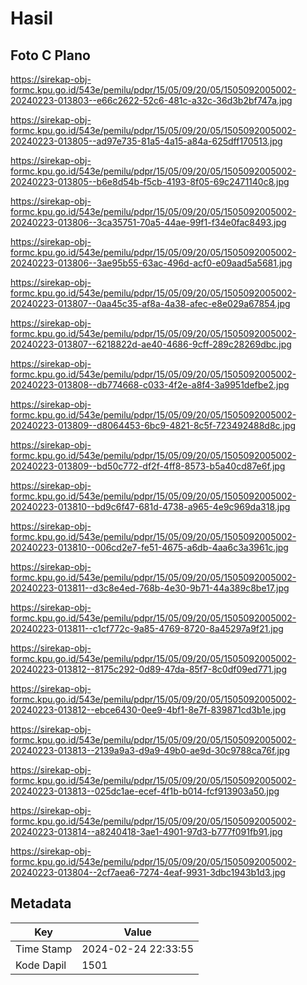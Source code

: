 # Hasil

## Foto C Plano

https://sirekap-obj-formc.kpu.go.id/543e/pemilu/pdpr/15/05/09/20/05/1505092005002-20240223-013803--e66c2622-52c6-481c-a32c-36d3b2bf747a.jpg

https://sirekap-obj-formc.kpu.go.id/543e/pemilu/pdpr/15/05/09/20/05/1505092005002-20240223-013805--ad97e735-81a5-4a15-a84a-625dff170513.jpg

https://sirekap-obj-formc.kpu.go.id/543e/pemilu/pdpr/15/05/09/20/05/1505092005002-20240223-013805--b6e8d54b-f5cb-4193-8f05-69c2471140c8.jpg

https://sirekap-obj-formc.kpu.go.id/543e/pemilu/pdpr/15/05/09/20/05/1505092005002-20240223-013806--3ca35751-70a5-44ae-99f1-f34e0fac8493.jpg

https://sirekap-obj-formc.kpu.go.id/543e/pemilu/pdpr/15/05/09/20/05/1505092005002-20240223-013806--3ae95b55-63ac-496d-acf0-e09aad5a5681.jpg

https://sirekap-obj-formc.kpu.go.id/543e/pemilu/pdpr/15/05/09/20/05/1505092005002-20240223-013807--0aa45c35-af8a-4a38-afec-e8e029a67854.jpg

https://sirekap-obj-formc.kpu.go.id/543e/pemilu/pdpr/15/05/09/20/05/1505092005002-20240223-013807--6218822d-ae40-4686-9cff-289c28269dbc.jpg

https://sirekap-obj-formc.kpu.go.id/543e/pemilu/pdpr/15/05/09/20/05/1505092005002-20240223-013808--db774668-c033-4f2e-a8f4-3a9951defbe2.jpg

https://sirekap-obj-formc.kpu.go.id/543e/pemilu/pdpr/15/05/09/20/05/1505092005002-20240223-013809--d8064453-6bc9-4821-8c5f-723492488d8c.jpg

https://sirekap-obj-formc.kpu.go.id/543e/pemilu/pdpr/15/05/09/20/05/1505092005002-20240223-013809--bd50c772-df2f-4ff8-8573-b5a40cd87e6f.jpg

https://sirekap-obj-formc.kpu.go.id/543e/pemilu/pdpr/15/05/09/20/05/1505092005002-20240223-013810--bd9c6f47-681d-4738-a965-4e9c969da318.jpg

https://sirekap-obj-formc.kpu.go.id/543e/pemilu/pdpr/15/05/09/20/05/1505092005002-20240223-013810--006cd2e7-fe51-4675-a6db-4aa6c3a3961c.jpg

https://sirekap-obj-formc.kpu.go.id/543e/pemilu/pdpr/15/05/09/20/05/1505092005002-20240223-013811--d3c8e4ed-768b-4e30-9b71-44a389c8be17.jpg

https://sirekap-obj-formc.kpu.go.id/543e/pemilu/pdpr/15/05/09/20/05/1505092005002-20240223-013811--c1cf772c-9a85-4769-8720-8a45297a9f21.jpg

https://sirekap-obj-formc.kpu.go.id/543e/pemilu/pdpr/15/05/09/20/05/1505092005002-20240223-013812--8175c292-0d89-47da-85f7-8c0df09ed771.jpg

https://sirekap-obj-formc.kpu.go.id/543e/pemilu/pdpr/15/05/09/20/05/1505092005002-20240223-013812--ebce6430-0ee9-4bf1-8e7f-839871cd3b1e.jpg

https://sirekap-obj-formc.kpu.go.id/543e/pemilu/pdpr/15/05/09/20/05/1505092005002-20240223-013813--2139a9a3-d9a9-49b0-ae9d-30c9788ca76f.jpg

https://sirekap-obj-formc.kpu.go.id/543e/pemilu/pdpr/15/05/09/20/05/1505092005002-20240223-013813--025dc1ae-ecef-4f1b-b014-fcf913903a50.jpg

https://sirekap-obj-formc.kpu.go.id/543e/pemilu/pdpr/15/05/09/20/05/1505092005002-20240223-013814--a8240418-3ae1-4901-97d3-b777f091fb91.jpg

https://sirekap-obj-formc.kpu.go.id/543e/pemilu/pdpr/15/05/09/20/05/1505092005002-20240223-013804--2cf7aea6-7274-4eaf-9931-3dbc1943b1d3.jpg


## Metadata

| Key        | Value               |
| ---------- | ------------------- |
| Time Stamp | 2024-02-24 22:33:55 |
| Kode Dapil | 1501                |



